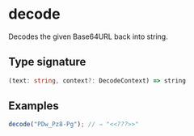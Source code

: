 # decode

Decodes the given Base64URL back into string.

## Type signature

<!-- prettier-ignore-start -->
```typescript
(text: string, context?: DecodeContext) => string
```
<!-- prettier-ignore-end -->

## Examples

<!-- prettier-ignore-start -->
```javascript
decode("PDw_Pz8-Pg"); // ⇒ "<<???>>"
```
<!-- prettier-ignore-end -->
